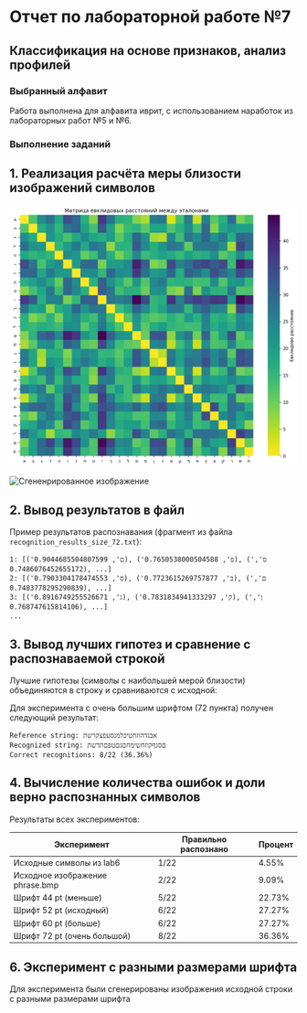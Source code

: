 # Отчет по лабораторной работе №7
## Классификация на основе признаков, анализ профилей

### Выбранный алфавит
Работа выполнена для алфавита иврит, с использованием наработок из лабораторных работ №5 и №6.

### Выполнение заданий

## 1. Реализация расчёта меры близости изображений символов

![Матрица](results/distance_matrix.png)


![Сгененрированное изображение](results/.png)

## 2. Вывод результатов в файл

Пример результатов распознавания (фрагмент из файла `recognition_results_size_72.txt`):

```
1: [('ם', 0.9044685504807599), ('פ', 0.7650538000504588), ('ס', 0.7486076452655172), ...]
2: [('ס', 0.7903304178474553), ('ב', 0.7723615269757877), ('ם', 0.7483778295290839), ...]
3: [('ג', 0.8916749255526671), ('ק', 0.7831834941333297), ('ן', 0.768747615814106), ...]
...
```

## 3. Вывод лучших гипотез и сравнение с распознаваемой строкой

Лучшие гипотезы (символы с наибольшей мерой близости) объединяются в строку и сравниваются с исходной:


Для эксперимента с очень большим шрифтом (72 пункта) получен следующий результат:

```
Reference string: אבגדהוזחטיכלמנסעפצקרשת
Recognized string: םסגףקוזחשימחםגםטפםתדשת
Correct recognitions: 8/22 (36.36%)
```

## 4. Вычисление количества ошибок и доли верно распознанных символов

Результаты всех экспериментов:

| Эксперимент | Правильно распознано | Процент |
|-------------|----------------------|---------|
| Исходные символы из lab6 | 1/22 | 4.55% |
| Исходное изображение phrase.bmp | 2/22 | 9.09% |
| Шрифт 44 pt (меньше) | 5/22 | 22.73% |
| Шрифт 52 pt (исходный) | 6/22 | 27.27% |
| Шрифт 60 pt (больше) | 6/22 | 27.27% |
| Шрифт 72 pt (очень большой) | 8/22 | 36.36% |

## 6. Эксперимент с разными размерами шрифта

Для эксперимента были сгенерированы изображения исходной строки с разными размерами шрифта


